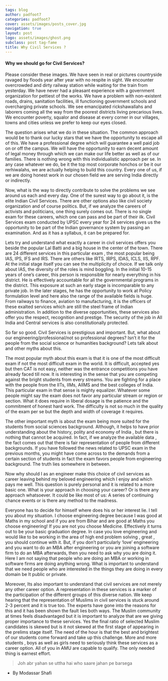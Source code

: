 ```yaml
---
tags: blog
author: padfoot7
categories: padfoot7
cover: assets/images/posts_cover.jpg
navigation: true
layout: post
logo: assets/images/ghost.png
subclass: post tag-fame
title: Why Civil Services ?
---
```


#### Why we should go for Civil Services?

Please consider these images. We have seen in real or pictures countryside ravaged by floods year after year with no respite in sight. We encounter overcrowded and dirty railway station while waiting for the train from yesterday. We have never had a pleasant experience with a government organization for pettiest of the works. We have a problem with non-existent roads, drains, sanitation facilities, ill functioning government schools and overcharging private schools. We see emancipated rickshawallahs and laborers coming all the way from the poorest districts living precarious lives. We encounter poverty, squalor and disease at every corner in our villages, towns and cities unless we prefer to keep our eyes closed.

The question arises what we do in these situation. The common approach would be to thank our lucky stars that we have the opportunity to escape all of this. We have a professional degree which will guarantee a well paid job on or off the campus. We will have the opportunity to earn decent amount of legal money through which we can make our life better as well as of our families. There is nothing wrong with this individualistic approach per se. In any case whatever we do, be it the top most corporate honchos or be it our rerhiwalahs, we are actually helping to build this country. Every one of us, if we are doing honest work in our chosen field we are serving India directly or indirectly.

Now, what is the way to directly contribute to solve the problems we see around us each and every day. One of the surest way to go about it, is the elite Indian Civil Services. There are other options also like civil society organization and of course politics. But, if we analyze the careers of activists and politicians, one thing surely comes out. There is no single exam for these careers, which one can pass and be part of their ilk. Civil Services exam conducted by UPSC every year for 24 services gives us the opportunity to be part of the Indian governance system by passing an examination. And as it has a syllabus, it can be prepared for.

Lets try and understand what exactly a career in civil services offers you beside the popular Lal Batti and a big house in the center of the town. There are 24 different services in this particular exam , the most popular being IAS, IPS, IFS and IRS. There are others like IRTS, IRPS, IDAS, ICLS, IIS, RPF. At the initial stage itself you can see the multiplicity of choice. If we talk only about IAS, the diversity of the roles is mind boggling. In the initial 10-15 years of one’s career, this person is responsible for nearly everything in his district. He is effectively accountable for all the governmental programs in the district. This exposure at such an early stage is incomparable to any private job. In the later stages, he has the opportunity to work at Policy formulation level and here also the range of the available fields is huge. From railways to finance, aviation to manufacturing, it is the officers of these exalted services which are still the steel frame of Indian administration. In addition to the diverse opportunities, these services also offer you the respect, recognition and prestige. The security of the job in All India and Central services is also constitutionally protected.

So far so good. Civil Services is prestigious and important. But, what about our engineering/professional/not so professional degrees? Isn’t it for the people from the social science or humanities background? Lets talk about and other myths about this.

The most popular myth about this exam is that it is one of the most difficult exam if not the most difficult exam in the world. It is difficult, accepted yes but then CAT is not easy, neither was the entrance competitions you have already faced till now. It is interesting in the sense that you are competing against the bright students from every streams. You are fighting for a place with the people from the IITs, IIMs, AIIMS and the best colleges of India. This particular exam in that sense is mighty equalizer. Whatever some people might say the exam does not favor any particular stream or region or section. What it does require in liberal dosage is the patience and the commitment of honest hard work. The difficulty is not so much in the quality of the exam per se but the depth and width of coverage it requires.

The other important myth is about the exam being more suited for the students from social sciences background. Although, it helps to have prior understanding about the history, polity and economy of India , but there is nothing that cannot be acquired. In fact, if we analyze the available data , the fact comes out that there is fair representation of people from different backgrounds. If you have followed the news related to UPSC exam in the previous months, you might have come across to the demands from a certain section of students in fact the exam favors people from engineering background. The truth lies somewhere in between.

Now why should I as an engineer make this choice of civil services as career leaving behind my beloved engineering which I enjoy and which pays me well. This question is purely personal and it is related to a more basic one. What is your approach in choosing your career? Or is there any approach whatsoever. It could be like most of us: A series of continuing chance events or is there any method to the madness.

Everyone has to decide for himself where does his or her interest lie. I tell you about my situation. I choose engineering degree because I was good at Maths in my school and if you are from Bihar and are good at Maths you choose engineering! If you are not you choose Medicine. Effectively it turns out to be your basic graduation degree. In case you love engineering and would like to be working in the area of high end problem solving , great , you should continue with it. But, if you don’t particularly ‘love’ engineering and you want to do an MBA after engineering or you are joining a software firm to do an MBA afterwards, then you need to ask why you are doing it. Here I am not saying that people who are doing an MBA or working in software firms are doing anything wrong. What is important to understand that we need people who are interested in the things they are doing in every domain be It public or private.

Moreover, Its also important to understand that civil services are not merely any other career option. A representation in these services is a marker of the participation of the different groups of this diverse nation. We keep hearing that the representation of Muslims in civil services is stuck around 2-3 percent and it is true too. The experts have gone into the reasons for this and it has been shown the fault lies both ways. The Muslim community at times feels disadvantaged but it is important to analyze that are we giving proper importance to these services. Yes the final ratio of selected Muslim candidates is skewed but is it not skewed at the first stage of appearing in the prelims stage itself. The need of the hour is that the best and brightest of our students come forward and take up this challenge. More and more students , boys as well as girls need to seriously think these services as a career option. All of you in AMU are capable to qualify. The only needed thing is earnest effort.

> Joh abr yahan se uttha hai who saare jahan pe barsega

- By Modassar  Shafi